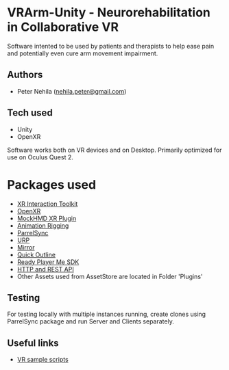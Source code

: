 # VRArm-Unity - Neurorehabilitation in Collaborative VR

Software intented to be used by patients and therapists to help ease pain and potentially even cure arm movement impairment.

## Authors

- Peter Nehila (nehila.peter@gmail.com)

## Tech used

- Unity
- OpenXR

Software works both on VR devices and on Desktop. Primarily optimized for use on Oculus Quest 2.

# Packages used

- [XR Interaction Toolkit](https://docs.unity3d.com/Packages/com.unity.xr.interaction.toolkit@2.2/manual/index.html)
- [OpenXR](https://docs.unity3d.com/Packages/com.unity.xr.openxr@1.6/manual/index.html)
- [MockHMD XR Plugin](https://docs.unity3d.com/Packages/com.unity.xr.mock-hmd@1.3/manual/index.html)
- [Animation Rigging](https://docs.unity3d.com/Packages/com.unity.animation.rigging@1.1/manual/index.html)
- [ParrelSync](https://github.com/VeriorPies/ParrelSync/)
- [URP](https://docs.unity3d.com/Packages/com.unity.render-pipelines.universal@12.1/manual/index.html)
- [Mirror](https://assetstore.unity.com/packages/tools/network/mirror-129321)
- [Quick Outline](https://assetstore.unity.com/packages/tools/particles-effects/quick-outline-115488)
- [Ready Player Me SDK](https://docs.readyplayer.me/ready-player-me/integration-guides/unity)
- [HTTP and REST API](https://assetstore.unity.com/packages/tools/utilities/simple-http-and-rest-server-244127)
- Other Assets used from AssetStore are located in Folder 'Plugins'

## Testing

For testing locally with multiple instances running, create clones using ParrelSync package and run Server and Clients separately.

## Useful links

- [VR sample scripts](https://github.com/OSVR/Unity-VR-Samples)